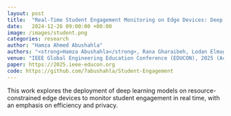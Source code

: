 ```yaml
---
layout: post
title:  "Real-Time Student Engagement Monitoring on Edge Devices: Deep Learning Meets Efficiency and Privacy"
date:   2024-12-26 09:00:00 +00:00
image: /images/student.png
categories: research
author: "Hamza Ahmed Abushahla"
authors: "<strong>Hamza Abushahla</strong>, Rana Gharaibeh, Lodan Elmugamer, Ali Reza Sajun, Imran A. Zualkernan"
venue: "IEEE Global Engineering Education Conference (EDUCON), 2025 (Accepted for Publication)"
paper: https://2025.ieee-educon.org
code: https://github.com/7abushahla/Student-Engagement
---
```

This work explores the deployment of deep learning models on resource-constrained edge devices to monitor student engagement in real time, with an emphasis on efficiency and privacy.
